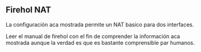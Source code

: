 ## Firehol NAT

La configuración aca mostrada permite un NAT basico para dos interfaces.

Leer el manual de firehol con el fin de comprender la información aca mostrada
aunque la verdad es que es bastante comprensible par humanos.
